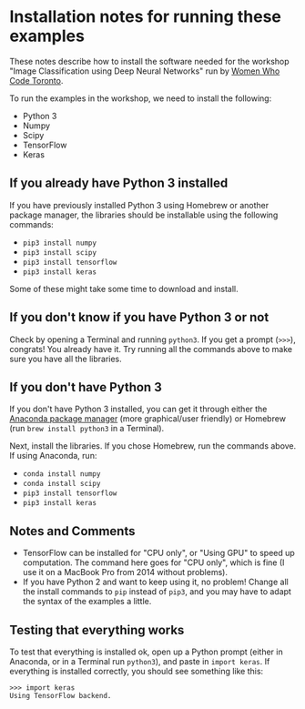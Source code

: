 # Installation notes for running these examples

These notes describe how to install the software needed for the workshop "Image Classification using Deep Neural Networks" run by [Women Who Code Toronto][wwct].

[wwct]:     https://www.meetup.com/Women-Who-Code-Toronto/

To run the examples in the workshop, we need to install the following:

- Python 3
- Numpy
- Scipy
- TensorFlow
- Keras

## If you already have Python 3 installed

If you have previously installed Python 3 using Homebrew or another package manager, the libraries should be installable using the following commands:
- `pip3 install numpy`
- `pip3 install scipy`
- `pip3 install tensorflow`
- `pip3 install keras`

Some of these might take some time to download and install.

## If you don't know if you have Python 3 or not

Check by opening a Terminal and running `python3`. If you get a prompt (`>>>`), congrats! You already have it. Try running all the commands above to make sure you have all the libraries.

## If you don't have Python 3

If you don't have Python 3 installed, you can get it through either the [Anaconda package manager][anaconda] (more graphical/user friendly) or Homebrew (run `brew install python3` in a Terminal). 

[anaconda]:     https://www.continuum.io/downloads

Next, install the libraries. If you chose Homebrew, run the commands above. If using Anaconda, run:

- `conda install numpy`
- `conda install scipy`
- `pip3 install tensorflow`
- `pip3 install keras`

## Notes and Comments

- TensorFlow can be installed for "CPU only", or "Using GPU" to speed up computation. The command here goes for "CPU only", which is fine (I use it on a MacBook Pro from 2014 without problems).
- If you have Python 2 and want to keep using it, no problem! Change all the install commands to `pip` instead of `pip3`, and you may have to adapt the syntax of the examples a little. 

## Testing that everything works

To test that everything is installed ok, open up a Python prompt (either in Anaconda, or in a Terminal run `python3`), and paste in `import keras`. If everything is installed correctly, you should see something like this:

    >>> import keras
    Using TensorFlow backend.

